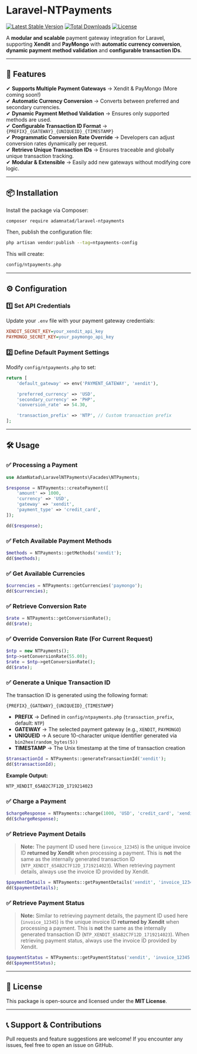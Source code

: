 # Laravel-NTPayments
[![Latest Stable Version](https://poser.pugx.org/adamnatad/laravel-ntpayments/version)](https://packagist.org/packages/adamnatad/laravel-ntpayments)
[![Total Downloads](https://poser.pugx.org/adamnatad/laravel-ntpayments/d/total)](https://packagist.org/packages/adamnatad/laravel-ntpayments)
[![License](https://img.shields.io/github/license/adamnatad/laravel-ntpayments.svg)](LICENSE)

A **modular and scalable** payment gateway integration for Laravel, supporting **Xendit** and **PayMongo** with **automatic currency conversion**, **dynamic payment method validation** and **configurable transaction IDs**.

---

## **🚀 Features**
✔ **Supports Multiple Payment Gateways** → Xendit & PayMongo (More coming soon!)  
✔ **Automatic Currency Conversion** → Converts between preferred and secondary currencies.  
✔ **Dynamic Payment Method Validation** → Ensures only supported methods are used.  
✔ **Configurable Transaction ID Format** → `{PREFIX}_{GATEWAY}_{UNIQUEID}_{TIMESTAMP}`  
✔ **Programmatic Conversion Rate Override** → Developers can adjust conversion rates dynamically per request.  
✔ **Retrieve Unique Transaction IDs** → Ensures traceable and globally unique transaction tracking.  
✔ **Modular & Extensible** → Easily add new gateways without modifying core logic.  

---

## **📦 Installation**
Install the package via Composer:
```sh
composer require adamnatad/laravel-ntpayments
```

Then, publish the configuration file:
```sh
php artisan vendor:publish --tag=ntpayments-config
```

This will create:
```sh
config/ntpayments.php
```

---

## **⚙️ Configuration**
### **1️⃣ Set API Credentials**
Update your `.env` file with your payment gateway credentials:
```ini
XENDIT_SECRET_KEY=your_xendit_api_key
PAYMONGO_SECRET_KEY=your_paymongo_api_key
```

### **2️⃣ Define Default Payment Settings**
Modify `config/ntpayments.php` to set:
```php
return [
    'default_gateway' => env('PAYMENT_GATEWAY', 'xendit'),

    'preferred_currency' => 'USD',
    'secondary_currency' => 'PHP',
    'conversion_rate' => 54.30,

    'transaction_prefix' => 'NTP', // Custom transaction prefix
];
```

---

## **🛠 Usage**
### **✅ Processing a Payment**
```php
use AdamNatad\LaravelNTPayments\Facades\NTPayments;

$response = NTPayments::createPayment([
    'amount' => 1000,
    'currency' => 'USD',
    'gateway' => 'xendit',
    'payment_type' => 'credit_card',
]);

dd($response);
```

### **✅ Fetch Available Payment Methods**
```php
$methods = NTPayments::getMethods('xendit');
dd($methods);
```

### **✅ Get Available Currencies**
```php
$currencies = NTPayments::getCurrencies('paymongo');
dd($currencies);
```

### **✅ Retrieve Conversion Rate**
```php
$rate = NTPayments::getConversionRate();
dd($rate);
```

### **✅ Override Conversion Rate (For Current Request)**
```php
$ntp = new NTPayments();
$ntp->setConversionRate(55.00);
$rate = $ntp->getConversionRate();
dd($rate);
```

### **✅ Generate a Unique Transaction ID**

The transaction ID is generated using the following format:
```
{PREFIX}_{GATEWAY}_{UNIQUEID}_{TIMESTAMP}
```
- **PREFIX** → Defined in `config/ntpayments.php` (`transaction_prefix`, default: `NTP`)
- **GATEWAY** → The selected payment gateway (e.g., `XENDIT`, `PAYMONGO`)
- **UNIQUEID** → A secure 10-character unique identifier generated via `bin2hex(random_bytes(5))`
- **TIMESTAMP** → The Unix timestamp at the time of transaction creation
```php
$transactionId = NTPayments::generateTransactionId('xendit');
dd($transactionId);
```
**Example Output:**
```sh
NTP_XENDIT_65AB2C7F12D_1719214023
```

### **✅ Charge a Payment**
```php
$chargeResponse = NTPayments::charge(1000, 'USD', 'credit_card', 'xendit');
dd($chargeResponse);
```

### **✅ Retrieve Payment Details**

> **Note:** The payment ID used here (`invoice_12345`) is the unique invoice ID **returned by Xendit** when processing a payment. This is **not** the same as the internally generated transaction ID (`NTP_XENDIT_65AB2C7F12D_1719214023`). When retrieving payment details, always use the invoice ID provided by Xendit.
```php
$paymentDetails = NTPayments::getPaymentDetails('xendit', 'invoice_12345');
dd($paymentDetails);
```

### **✅ Retrieve Payment Status**

> **Note:** Similar to retrieving payment details, the payment ID used here (`invoice_12345`) is the unique invoice ID **returned by Xendit** when processing a payment. This is **not** the same as the internally generated transaction ID (`NTP_XENDIT_65AB2C7F12D_1719214023`). When retrieving payment status, always use the invoice ID provided by Xendit.
```php
$paymentStatus = NTPayments::getPaymentStatus('xendit', 'invoice_12345');
dd($paymentStatus);
```

---

## **📜 License**
This package is open-source and licensed under the **MIT License**.

---

## **📞 Support & Contributions**
Pull requests and feature suggestions are welcome! If you encounter any issues, feel free to open an issue on GitHub.
